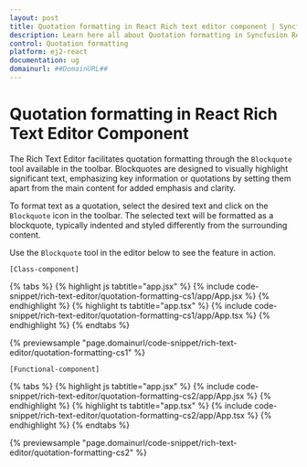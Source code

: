 ```yaml
---
layout: post
title: Quotation formatting in React Rich text editor component | Syncfusion
description: Learn here all about Quotation formatting in Syncfusion React Rich text editor component of Syncfusion Essential JS 2 and more.
control: Quotation formatting
platform: ej2-react
documentation: ug
domainurl: ##DomainURL##
---
```


# Quotation formatting in React Rich Text Editor Component

The Rich Text Editor facilitates quotation formatting through the `Blockquote` tool available in the toolbar. Blockquotes are designed to visually highlight significant text, emphasizing key information or quotations by setting them apart from the main content for added emphasis and clarity.

To format text as a quotation, select the desired text and click on the `Blockquote` icon in the toolbar. The selected text will be formatted as a blockquote, typically indented and styled differently from the surrounding content.

Use the `Blockquote` tool in the editor below to see the feature in action.

`[Class-component]`

{% tabs %}
{% highlight js tabtitle="app.jsx" %}
{% include code-snippet/rich-text-editor/quotation-formatting-cs1/app/App.jsx %}
{% endhighlight %}
{% highlight ts tabtitle="app.tsx" %}
{% include code-snippet/rich-text-editor/quotation-formatting-cs1/app/App.tsx %}
{% endhighlight %}
{% endtabs %}

 {% previewsample "page.domainurl/code-snippet/rich-text-editor/quotation-formatting-cs1" %}

`[Functional-component]`

{% tabs %}
{% highlight js tabtitle="app.jsx" %}
{% include code-snippet/rich-text-editor/quotation-formatting-cs2/app/App.jsx %}
{% endhighlight %}
{% highlight ts tabtitle="app.tsx" %}
{% include code-snippet/rich-text-editor/quotation-formatting-cs2/app/App.tsx %}
{% endhighlight %}
{% endtabs %}

 {% previewsample "page.domainurl/code-snippet/rich-text-editor/quotation-formatting-cs2" %}
